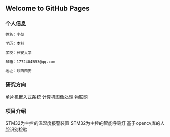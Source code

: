 ## Welcome to GitHub Pages



### 个人信息

```markdown
姓名：李堃

学历：本科

学校：长安大学

邮箱：1772404553@qq.com

地址：陕西西安


```


### 研究方向

单片机嵌入式系统
计算机图像处理
物联网

### 项目介绍
STM32为主控的温湿度报警装置
STM32为主控的智能呼吸灯
基于opencv库的人脸识别检验



